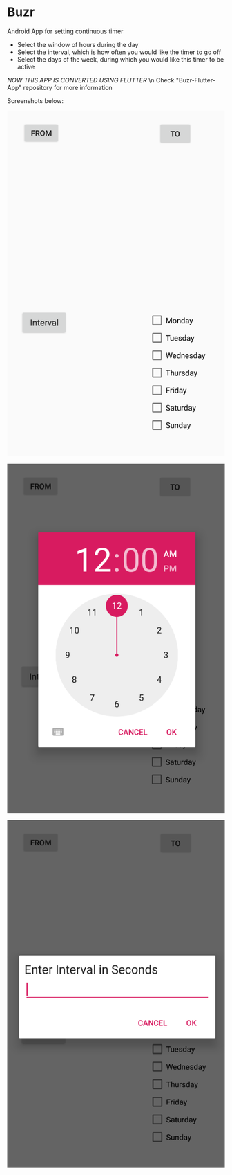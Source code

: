 # Buzr
Android App for setting continuous timer
 - Select the window of hours during the day
 - Select the interval, which is how often you would like the timer to go off
 - Select the days of the week, during which you would like this timer to be active
 
 *NOW THIS APP IS CONVERTED USING FLUTTER* \n
 Check "Buzr-Flutter-App" repository for more information
 
 Screenshots below: 

![1](https://github.com/pandyama/Buzr/blob/master/Capture.PNG)

![2](https://github.com/pandyama/Buzr/blob/master/Capture2.PNG)

![3](https://github.com/pandyama/Buzr/blob/master/Capture3.PNG)
